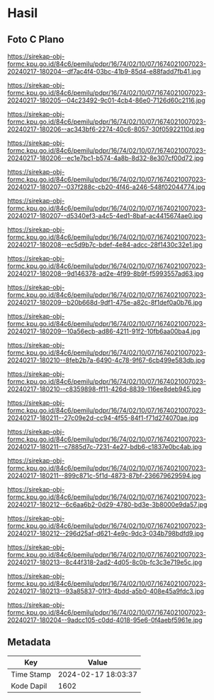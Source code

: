 # Hasil

## Foto C Plano

https://sirekap-obj-formc.kpu.go.id/84c6/pemilu/pdpr/16/74/02/10/07/1674021007023-20240217-180204--df7ac4f4-03bc-41b9-85d4-e88fadd7fb41.jpg

https://sirekap-obj-formc.kpu.go.id/84c6/pemilu/pdpr/16/74/02/10/07/1674021007023-20240217-180205--04c23492-9c01-4cb4-86e0-7126d60c2116.jpg

https://sirekap-obj-formc.kpu.go.id/84c6/pemilu/pdpr/16/74/02/10/07/1674021007023-20240217-180206--ac343bf6-2274-40c6-8057-30f05922110d.jpg

https://sirekap-obj-formc.kpu.go.id/84c6/pemilu/pdpr/16/74/02/10/07/1674021007023-20240217-180206--ec1e7bc1-b574-4a8b-8d32-8e307cf00d72.jpg

https://sirekap-obj-formc.kpu.go.id/84c6/pemilu/pdpr/16/74/02/10/07/1674021007023-20240217-180207--037f288c-cb20-4f46-a246-548f02044774.jpg

https://sirekap-obj-formc.kpu.go.id/84c6/pemilu/pdpr/16/74/02/10/07/1674021007023-20240217-180207--d5340ef3-a4c5-4ed1-8baf-ac4415674ae0.jpg

https://sirekap-obj-formc.kpu.go.id/84c6/pemilu/pdpr/16/74/02/10/07/1674021007023-20240217-180208--ec5d9b7c-bdef-4e84-adcc-28f1430c32e1.jpg

https://sirekap-obj-formc.kpu.go.id/84c6/pemilu/pdpr/16/74/02/10/07/1674021007023-20240217-180208--9d146378-ad2e-4f99-8b9f-f5993557ad63.jpg

https://sirekap-obj-formc.kpu.go.id/84c6/pemilu/pdpr/16/74/02/10/07/1674021007023-20240217-180209--b20b668d-9df1-475e-a82c-8f1def0a0b76.jpg

https://sirekap-obj-formc.kpu.go.id/84c6/pemilu/pdpr/16/74/02/10/07/1674021007023-20240217-180209--10a56ecb-ad86-4211-91f2-10fb6aa00ba4.jpg

https://sirekap-obj-formc.kpu.go.id/84c6/pemilu/pdpr/16/74/02/10/07/1674021007023-20240217-180210--8feb2b7a-6490-4c78-9f67-6cb499e583db.jpg

https://sirekap-obj-formc.kpu.go.id/84c6/pemilu/pdpr/16/74/02/10/07/1674021007023-20240217-180210--c8359898-ff11-426d-8839-116ee8deb945.jpg

https://sirekap-obj-formc.kpu.go.id/84c6/pemilu/pdpr/16/74/02/10/07/1674021007023-20240217-180211--27c09e2d-cc94-4f55-84f1-f71d274070ae.jpg

https://sirekap-obj-formc.kpu.go.id/84c6/pemilu/pdpr/16/74/02/10/07/1674021007023-20240217-180211--c7885d7c-7231-4e27-bdb6-c1837e0bc4ab.jpg

https://sirekap-obj-formc.kpu.go.id/84c6/pemilu/pdpr/16/74/02/10/07/1674021007023-20240217-180211--899c871c-5f1d-4873-87bf-236679629594.jpg

https://sirekap-obj-formc.kpu.go.id/84c6/pemilu/pdpr/16/74/02/10/07/1674021007023-20240217-180212--6c6aa6b2-0d29-4780-bd3e-3b8000e9da57.jpg

https://sirekap-obj-formc.kpu.go.id/84c6/pemilu/pdpr/16/74/02/10/07/1674021007023-20240217-180212--296d25af-d621-4e9c-9dc3-034b798bdfd9.jpg

https://sirekap-obj-formc.kpu.go.id/84c6/pemilu/pdpr/16/74/02/10/07/1674021007023-20240217-180213--8c44f318-2ad2-4d05-8c0b-fc3c3e719e5c.jpg

https://sirekap-obj-formc.kpu.go.id/84c6/pemilu/pdpr/16/74/02/10/07/1674021007023-20240217-180213--93a85837-01f3-4bdd-a5b0-408e45a9fdc3.jpg

https://sirekap-obj-formc.kpu.go.id/84c6/pemilu/pdpr/16/74/02/10/07/1674021007023-20240217-180204--9adcc105-c0dd-4018-95e6-0f4aebf5961e.jpg


## Metadata

| Key        | Value               |
| ---------- | ------------------- |
| Time Stamp | 2024-02-17 18:03:37 |
| Kode Dapil | 1602                |



